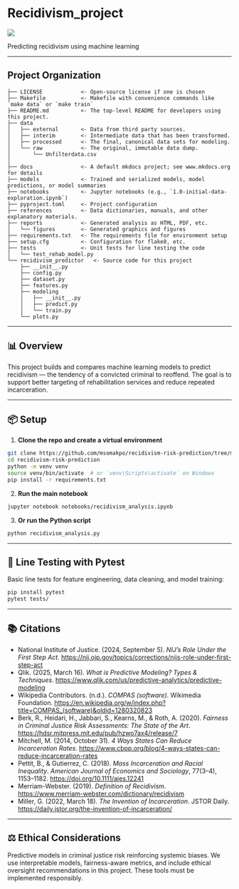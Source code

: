 # Recidivism_project

<a target="_blank" href="https://cookiecutter-data-science.drivendata.org/">
    <img src="https://img.shields.io/badge/CCDS-Project%20template-328F97?logo=cookiecutter" />
</a>

Predicting recidivism using machine learning

---

## Project Organization

```
├── LICENSE            <- Open-source license if one is chosen
├── Makefile           <- Makefile with convenience commands like `make data` or `make train`
├── README.md          <- The top-level README for developers using this project.
├── data
│   ├── external       <- Data from third party sources.
│   ├── interim        <- Intermediate data that has been transformed.
│   ├── processed      <- The final, canonical data sets for modeling.
│   └── raw            <- The original, immutable data dump.
│       └── Unfilterdata.csv
│
├── docs               <- A default mkdocs project; see www.mkdocs.org for details
├── models             <- Trained and serialized models, model predictions, or model summaries
├── notebooks          <- Jupyter notebooks (e.g., `1.0-initial-data-exploration.ipynb`)
├── pyproject.toml     <- Project configuration
├── references         <- Data dictionaries, manuals, and other explanatory materials.
├── reports            <- Generated analysis as HTML, PDF, etc.
│   └── figures        <- Generated graphics and figures
├── requirements.txt   <- The requirements file for environment setup
├── setup.cfg          <- Configuration for flake8, etc.
├── tests              <- Unit tests for line testing the code
│   └── test_rehab_model.py
└── recidivism_predictor   <- Source code for this project
    ├── __init__.py
    ├── config.py
    ├── dataset.py
    ├── features.py
    ├── modeling
    │   ├── __init__.py 
    │   ├── predict.py
    │   └── train.py
    └── plots.py
```

---

## 📊 Overview

This project builds and compares machine learning models to predict recidivism — the tendency of a convicted criminal to reoffend. The goal is to support better targeting of rehabilitation services and reduce repeated incarceration.

---

## 📦 Setup

1. **Clone the repo and create a virtual environment**
```bash
git clone https://github.com/msomakpo/recidivism-risk-prediction/tree/main
cd recidivism-risk-prediction
python -m venv venv
source venv/bin/activate  # or `venv\Scripts\activate` on Windows
pip install -r requirements.txt
```

2. **Run the main notebook**
```bash
jupyter notebook notebooks/recidivism_analysis.ipynb
```

3. **Or run the Python script**
```bash
python recidivism_analysis.py
```

---

## 🧪 Line Testing with Pytest

Basic line tests for feature engineering, data cleaning, and model training:
```bash
pip install pytest
pytest tests/
```

---

## 📚 Citations

- National Institute of Justice. (2024, September 5). *NIJ’s Role Under the First Step Act*. https://nij.ojp.gov/topics/corrections/nijs-role-under-first-step-act  
- Qlik. (2025, March 16). *What is Predictive Modeling? Types & Techniques*. https://www.qlik.com/us/predictive-analytics/predictive-modeling  
- Wikipedia Contributors. (n.d.). *COMPAS (software)*. Wikimedia Foundation. https://en.wikipedia.org/w/index.php?title=COMPAS_(software)&oldid=1280320823  
- Berk, R., Heidari, H., Jabbari, S., Kearns, M., & Roth, A. (2020). *Fairness in Criminal Justice Risk Assessments: The State of the Art*. https://hdsr.mitpress.mit.edu/pub/hzwo7ax4/release/7  
- Mitchell, M. (2014, October 31). *4 Ways States Can Reduce Incarceration Rates*. https://www.cbpp.org/blog/4-ways-states-can-reduce-incarceration-rates  
- Pettit, B., & Gutierrez, C. (2018). *Mass Incarceration and Racial Inequality*. *American Journal of Economics and Sociology*, 77(3–4), 1153–1182. https://doi.org/10.1111/ajes.12241  
- Merriam-Webster. (2019). *Definition of Recidivism*. https://www.merriam-webster.com/dictionary/recidivism  
- Miller, G. (2022, March 18). *The Invention of Incarceration*. JSTOR Daily. https://daily.jstor.org/the-invention-of-incarceration/

---

## ⚖️ Ethical Considerations

Predictive models in criminal justice risk reinforcing systemic biases. We use interpretable models, fairness-aware metrics, and include ethical oversight recommendations in this project. These tools must be implemented responsibly.
